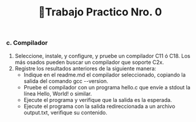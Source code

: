   <header>
    <h1 align = "center">📍Trabajo Practico Nro. 0<h1>
  </header>
  <main>
    <section>
      <article>
        <h3>c. Compilador</h3>
        <ol>
          <li>Seleccione, instale, y configure, y pruebe un compilador C11 ó C18. Los más osados pueden buscar un compilador que soporte C2x.</li>
          <li>Registre los resultados anteriores de la siguiente manera:
            <ul>
              <li>Indique en el readme.md el compilador seleccionado, copiando la salida del comando gcc --version.</li>
              <li>Pruebe el compilador con un programa hello.c que envíe a stdout la línea Hello, World! o similar.</li>
              <li>Ejecute el programa y verifique que la salida es la esperada.</li>
              <li>Ejecute el programa con la salida redireccionada a un archivo output.txt, verifique su contenido.</li>
            </ul>
          </li>
        </ol>
      </article>
    </section>
  </main>
